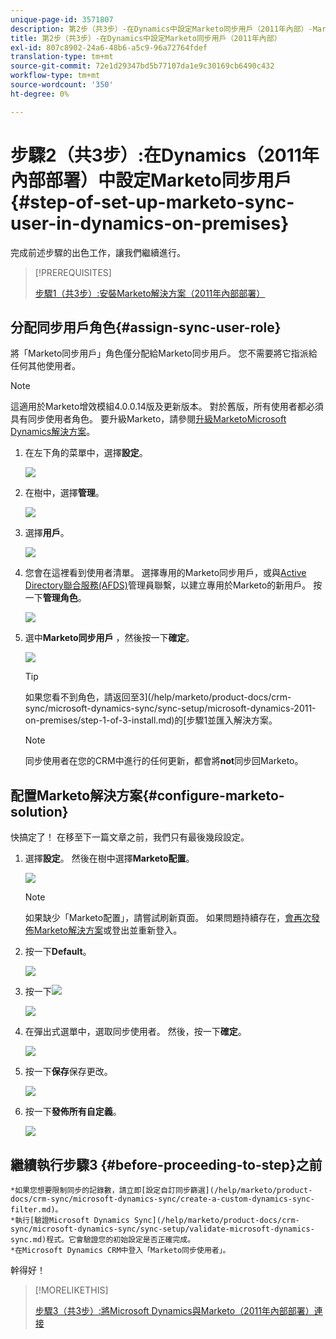 ```yaml
---
unique-page-id: 3571807
description: 第2步（共3步）-在Dynamics中設定Marketo同步用戶（2011年內部）-Marketo文檔——產品文檔
title: 第2步（共3步）-在Dynamics中設定Marketo同步用戶（2011年內部）
exl-id: 807c8902-24a6-48b6-a5c9-96a72764fdef
translation-type: tm+mt
source-git-commit: 72e1d29347bd5b77107da1e9c30169cb6490c432
workflow-type: tm+mt
source-wordcount: '350'
ht-degree: 0%

---
```


# 步驟2（共3步）:在Dynamics（2011年內部部署）中設定Marketo同步用戶{#step-of-set-up-marketo-sync-user-in-dynamics-on-premises}

完成前述步驟的出色工作，讓我們繼續進行。

>[!PREREQUISITES]
>
>[步驟1（共3步）:安裝Marketo解決方案（2011年內部部署）](/help/marketo/product-docs/crm-sync/microsoft-dynamics-sync/sync-setup/microsoft-dynamics-2011-on-premises/step-1-of-3-install.md)

## 分配同步用戶角色{#assign-sync-user-role}

將「Marketo同步用戶」角色僅分配給Marketo同步用戶。 您不需要將它指派給任何其他使用者。

>[!NOTE]
>
>這適用於Marketo增效模組4.0.0.14版及更新版本。 對於舊版，所有使用者都必須具有同步使用者角色。 要升級Marketo，請參閱[升級MarketoMicrosoft Dynamics解決方案](/help/marketo/product-docs/crm-sync/microsoft-dynamics-sync/sync-setup/update-the-marketo-solution-for-microsoft-dynamics.md)。

1. 在左下角的菜單中，選擇&#x200B;**設定**。

   ![](assets/image2015-4-2-14-3a2-3a40.png)

1. 在樹中，選擇&#x200B;**管理**。

   ![](assets/image2015-4-2-14-3a3-3a30.png)

1. 選擇&#x200B;**用戶**。

   ![](assets/image2015-4-2-14-3a4-3a37.png)

1. 您會在這裡看到使用者清單。 選擇專用的Marketo同步用戶，或與[Active Directory聯合服務(AFDS)](https://msdn.microsoft.com/en-us/library/bb897402.aspx)管理員聯繫，以建立專用於Marketo的新用戶。 按一下&#x200B;**管理角色**。

   ![](assets/image2015-4-2-14-3a11-3a7.png)

1. 選中&#x200B;**Marketo同步用戶** ，然後按一下&#x200B;**確定**。

   ![](assets/image2015-4-2-14-3a15-3a0.png)

   >[!TIP]
   >
   >如果您看不到角色，請返回至3](/help/marketo/product-docs/crm-sync/microsoft-dynamics-sync/sync-setup/microsoft-dynamics-2011-on-premises/step-1-of-3-install.md)的[步驟1並匯入解決方案。

   >[!NOTE]
   >
   >同步使用者在您的CRM中進行的任何更新，都會將&#x200B;**not**&#x200B;同步回Marketo。

## 配置Marketo解決方案{#configure-marketo-solution}

快搞定了！ 在移至下一篇文章之前，我們只有最後幾段設定。

1. 選擇&#x200B;**設定**。 然後在樹中選擇&#x200B;**Marketo配置**。

   ![](assets/image2015-4-2-14-3a20-3a51.png)

   >[!NOTE]
   >
   >如果缺少「Marketo配置」，請嘗試刷新頁面。 如果問題持續存在，[會再次發佈Marketo解決方案](/help/marketo/product-docs/crm-sync/microsoft-dynamics-sync/sync-setup/microsoft-dynamics-2011-on-premises/step-1-of-3-install.md)或登出並重新登入。

1. 按一下&#x200B;**Default**。

   ![](assets/image2015-4-2-14-3a27-3a30.png)

1. 按一下![](assets/image2015-4-2-14-3a29-3a1.png)

   ![](assets/image2015-4-2-14-3a28-3a40.png)

1. 在彈出式選單中，選取同步使用者。 然後，按一下&#x200B;**確定**。

   ![](assets/image2015-4-2-14-3a32-3a43.png)

1. 按一下&#x200B;**保存**&#x200B;保存更改。

   ![](assets/image2015-4-2-14-3a34-3a15.png)

1. 按一下&#x200B;**發佈所有自定義**。

   ![](assets/publish-all-customizations1.png)

## 繼續執行步驟3 {#before-proceeding-to-step}之前

    *如果您想要限制同步的記錄數，請立即[設定自訂同步篩選](/help/marketo/product-docs/crm-sync/microsoft-dynamics-sync/create-a-custom-dynamics-sync-filter.md)。
    *執行[驗證Microsoft Dynamics Sync](/help/marketo/product-docs/crm-sync/microsoft-dynamics-sync/sync-setup/validate-microsoft-dynamics-sync.md)程式。它會驗證您的初始設定是否正確完成。
    *在Microsoft Dynamics CRM中登入「Marketo同步使用者」。

幹得好！

>[!MORELIKETHIS]
>
>[步驟3（共3步）:將Microsoft Dynamics與Marketo（2011年內部部署）連接](/help/marketo/product-docs/crm-sync/microsoft-dynamics-sync/sync-setup/microsoft-dynamics-2011-on-premises/step-3-of-3-connect.md)
